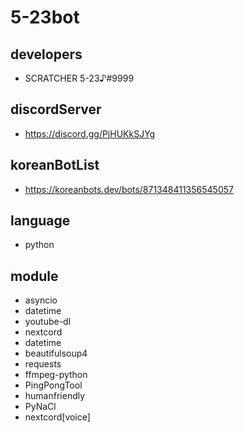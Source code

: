 # 5-23bot

## developers
- SCRATCHER 5-23♪#9999

## discordServer
- https://discord.gg/PjHUKkSJYg

## koreanBotList
- https://koreanbots.dev/bots/871348411356545057

## language
- python

## module
- asyncio
- datetime
- youtube-dl
- nextcord
- datetime
- beautifulsoup4
- requests
- ffmpeg-python
- PingPongTool
- humanfriendly
- PyNaCl
- nextcord[voice]
